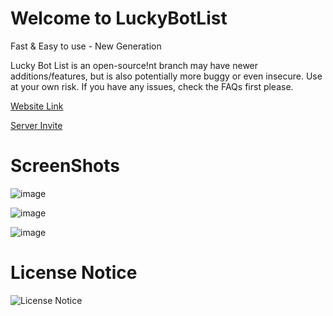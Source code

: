 # Welcome to LuckyBotList
Fast &amp; Easy to use - New Generation

Lucky Bot List is an open-source!nt branch may have newer additions/features, but is also potentially more buggy or even insecure. Use at your own risk. If you have any issues, check the FAQs first please.

[Website Link](https://luckybots.tk/)

[Server Invite](https://discord.gg/sQQFSnQhdt)

# ScreenShots
![image](https://user-images.githubusercontent.com/39243722/118495607-06797800-b72c-11eb-851b-669fa98e25ce.png)


![image](https://user-images.githubusercontent.com/39243722/118495702-1ee99280-b72c-11eb-99cc-aab9f89e0f3f.png)


![image](https://user-images.githubusercontent.com/39243722/118496347-b818a900-b72c-11eb-9975-34ff460b713e.png)


# License Notice

![License Notice](https://i.ibb.co/Q8vQDTs/image.png)
